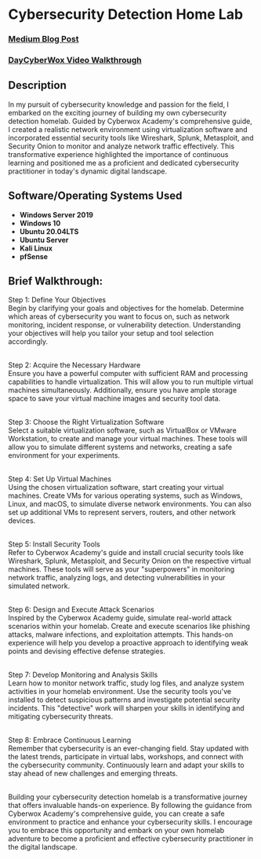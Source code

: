 <h1>Cybersecurity Detection Home Lab</h1>

 ### [Medium Blog Post](https://medium.com/@jsta388/building-a-cybersecurity-detection-homelab-my-journey-and-insights-cfa13ca6a8b2)
 ### [DayCyberWox Video Walkthrough](https://youtube.com/playlist?list=PLDqMNdDvMsRkmtiKcZwbhOz7MeLQE0r3G)

<h2>Description</h2>
In my pursuit of cybersecurity knowledge and passion for the field, I embarked on the exciting journey of building my own cybersecurity detection homelab. Guided by Cyberwox Academy's comprehensive guide, I created a realistic network environment using virtualization software and incorporated essential security tools like Wireshark, Splunk, Metasploit, and Security Onion to monitor and analyze network traffic effectively. This transformative experience highlighted the importance of continuous learning and positioned me as a proficient and dedicated cybersecurity practitioner in today's dynamic digital landscape.
<br />


<h2>Software/Operating Systems Used </h2>
 
- <b>Windows Server 2019</b>
- <b>Windows 10</b>
- <b>Ubuntu 20.04LTS</b>
- <b>Ubuntu Server</b>
- <b>Kali Linux</b>
- <b>pfSense</b>

<h2>Brief Walkthrough:</h2>

Step 1: Define Your Objectives <br/>
Begin by clarifying your goals and objectives for the homelab. Determine which areas of cybersecurity you want to focus on, such as network monitoring, incident response, or vulnerability detection. Understanding your objectives will help you tailor your setup and tool selection accordingly.<br />
<br />

Step 2: Acquire the Necessary Hardware  <br/>
Ensure you have a powerful computer with sufficient RAM and processing capabilities to handle virtualization. This will allow you to run multiple virtual machines simultaneously. Additionally, ensure you have ample storage space to save your virtual machine images and security tool data.<br />
<br />

Step 3: Choose the Right Virtualization Software <br/>
Select a suitable virtualization software, such as VirtualBox or VMware Workstation, to create and manage your virtual machines. These tools will allow you to simulate different systems and networks, creating a safe environment for your experiments.<br />
<br />

Step 4: Set Up Virtual Machines  <br/>
Using the chosen virtualization software, start creating your virtual machines. Create VMs for various operating systems, such as Windows, Linux, and macOS, to simulate diverse network environments. You can also set up additional VMs to represent servers, routers, and other network devices.<br />
<br />

Step 5: Install Security Tools <br/>
Refer to Cyberwox Academy's guide and install crucial security tools like Wireshark, Splunk, Metasploit, and Security Onion on the respective virtual machines. These tools will serve as your "superpowers" in monitoring network traffic, analyzing logs, and detecting vulnerabilities in your simulated network.<br />
<br />

Step 6: Design and Execute Attack Scenarios <br/>
Inspired by the Cyberwox Academy guide, simulate real-world attack scenarios within your homelab. Create and execute scenarios like phishing attacks, malware infections, and exploitation attempts. This hands-on experience will help you develop a proactive approach to identifying weak points and devising effective defense strategies.<br />
<br />

Step 7: Develop Monitoring and Analysis Skills <br/>
Learn how to monitor network traffic, study log files, and analyze system activities in your homelab environment. Use the security tools you've installed to detect suspicious patterns and investigate potential security incidents. This "detective" work will sharpen your skills in identifying and mitigating cybersecurity threats.<br />
<br />

Step 8: Embrace Continuous Learning <br/>
Remember that cybersecurity is an ever-changing field. Stay updated with the latest trends, participate in virtual labs, workshops, and connect with the cybersecurity community. Continuously learn and adapt your skills to stay ahead of new challenges and emerging threats.<br />
<br />

Building your cybersecurity detection homelab is a transformative journey that offers invaluable hands-on experience. By following the guidance from Cyberwox Academy's comprehensive guide, you can create a safe environment to practice and enhance your cybersecurity skills. I encourage you to embrace this opportunity and embark on your own homelab adventure to become a proficient and effective cybersecurity practitioner in the digital landscape.<br />
<br />


<!--
 ```diff
- text in red
+ text in green
! text in orange
# text in gray
@@ text in purple (and bold)@@
```
--!>
